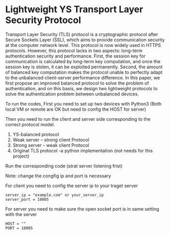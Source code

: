 # Lightweight YS Transport Layer Security Protocol
Transport Layer Security (TLS) protocol is a cryptographic protocol after Secure Sockets Layer (SSL), which aims to provide communication security at the computer network level. This protocol is now widely used in HTTPS protocols. However, this protocol lacks in two aspects: long-term authentication security and performance. First, the session key for communication is calculated by long-term key computation, and once the session key is stolen, it can be exploited permanently. Second, the amount of balanced key computation makes the protocol unable to perfectly adapt to the unbalanced client-server performance difference. In this paper, we first propose an improved balanced protocol to solve the problem of authentication, and on this basis, we design two lightweight protocols to solve the authentication problem between unbalanced devices.

To run the codes, 
First you need to set up two devices with Python3 (Both local VM or remote are OK but need to config the HOST for server)

Then you need to run the client and server side corresponding to the correct protocol model.
1. YS-balanced protocol
2. Weak server – strong client Protocol
3. Strong server – weak client Protocol
4. Original TLS protocol -a python implementation (not needs for this project)

Run the corresponding code (strat server listening frist)

Note: change the congfig ip and port is necessary

For client you need to config the server ip to your traget server

    server_ip = "example.com" or your_server_ip
    server_port = 10005
    
For server you need to make sure the open socket port is in same setting with the server

    HOST = ""
    PORT = 10005
